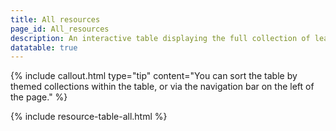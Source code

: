 ```yaml
---
title: All resources
page_id: All_resources
description: An interactive table displaying the full collection of learning resources housed in the Learning Library
datatable: true
---
```

{% include callout.html type="tip" content="You can sort the table by themed collections within the table, or via the navigation bar on the left of the page." %}

{% include resource-table-all.html %}
